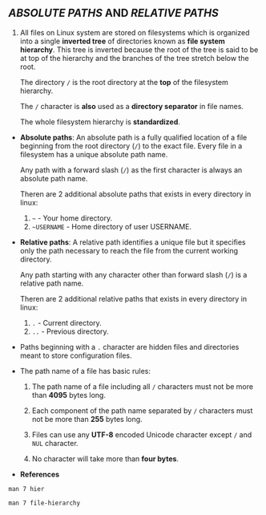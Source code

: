## *ABSOLUTE PATHS* AND *RELATIVE PATHS*

1. All files on Linux system are stored on filesystems which is organized into a single **inverted tree** of directories known as **file system hierarchy**. This tree is inverted because the root of the tree is said to be at top of the hierarchy and the branches of the tree stretch below the root.
    
    The directory `/` is the root directory at the **top** of the filesystem hierarchy. 

    The `/` character is **also** used as a **directory separator** in file names.

    The whole filesystem hierarchy is **standardized**.

- **Absolute paths**: An absolute path is a fully qualified location of a file beginning from the root directory (`/`) to the exact file. Every file in a filesystem has a unique absolute path name.

    Any path with a forward slash (`/`) as the first character is always an absolute path name.

    Theren are 2 additional absolute paths that exists in every directory in linux:

    1. `~` - Your home directory.
    2. `~USERNAME` - Home directory of user USERNAME.


- **Relative paths**: A relative path identifies a unique file but it specifies only the path necessary to reach the file from the current working directory.

    Any path starting with any character other than forward slash (`/`) is a relative path name.
 
    Theren are 2 additional relative paths that exists in every directory in linux: 

    1. `.` - Current directory.
    2. `..` - Previous directory.



- Paths beginning with a `.` character are hidden files and directories meant to store configuration files.



- The path name of a file has basic rules:

    1. The path name of a file including all `/` characters must not be more than **4095** bytes long.

    2. Each component of the path name separated by `/` characters must not be more than **255** bytes long. 

    3. Files can use any **UTF-8** encoded Unicode character except `/` and `NUL` character. 

    4. No character will take more than **four bytes**.



- **References**

`man 7 hier`

`man 7 file-hierarchy`
   
